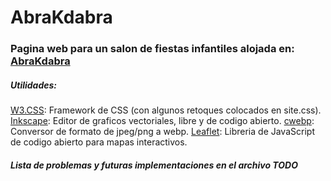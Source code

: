 # AbraKdabra

### Pagina web para un salon de fiestas infantiles alojada en: [AbraKdabra](abrakdabraweb.com)


##### Utilidades:

[W3.CSS](https://www.w3schools.com): Framework de CSS (con algunos retoques colocados en site.css).
[Inkscape](https://inkscape.org/es/): Editor de graficos vectoriales, libre y de codigo abierto.
[cwebp](https://developers.google.com/speed/webp/): Conversor de formato de jpeg/png a webp.
[Leaflet](https://leafletjs.com): Libreria de JavaScript de codigo abierto para mapas interactivos.

##### Lista de problemas y futuras implementaciones en el archivo TODO
